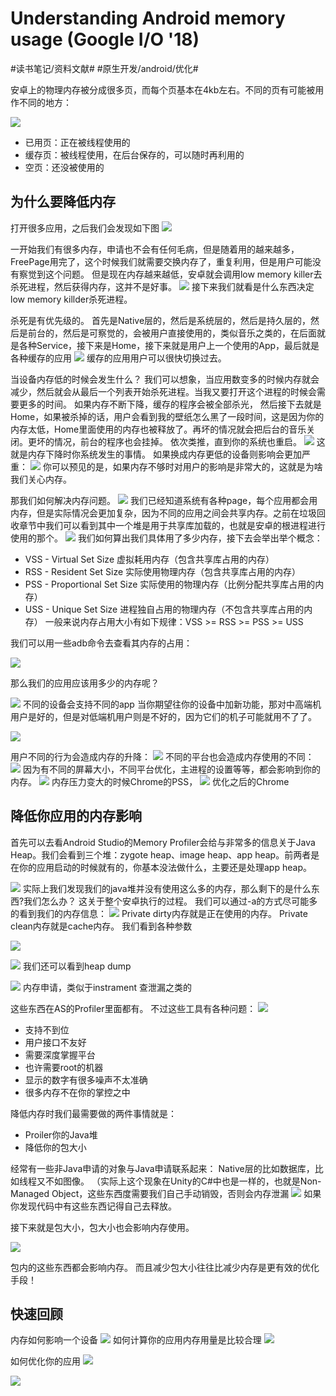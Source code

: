 # Understanding Android memory usage (Google I/O '18)
#读书笔记/资料文献#
#原生开发/android/优化#

安卓上的物理内存被分成很多页，而每个页基本在4kb左右。不同的页有可能被用作不同的地方：

![](Understanding%20Android%20memory%20usage%20(Google%20IO%20'18)/558584BB-E96B-402B-8D68-794365E0EB7F.png)

* 已用页：正在被线程使用的
* 缓存页：被线程使用，在后台保存的，可以随时再利用的
* 空页：还没被使用的

## 为什么要降低内存
打开很多应用，之后我们会发现如下图
![](Understanding%20Android%20memory%20usage%20(Google%20IO%20'18)/E6973542-D2E8-4EB2-8DEF-62672E089802.png)

一开始我们有很多内存，申请也不会有任何毛病，但是随着用的越来越多，FreePage用完了，这个时候我们就需要交换内存了，重复利用，但是用户可能没有察觉到这个问题。
但是现在内存越来越低，安卓就会调用low memory killer去杀死进程，然后获得内存，这并不是好事。
![](Understanding%20Android%20memory%20usage%20(Google%20IO%20'18)/A1A26946-3B86-4A0B-88B4-D4DAE1A0AAC0.png)
接下来我们就看是什么东西决定low memory killder杀死进程。

杀死是有优先级的。
首先是Native层的，然后是系统层的，然后是持久层的，然后是前台的，然后是可察觉的，会被用户直接使用的，类似音乐之类的，在后面就是各种Service，接下来是Home，接下来就是用户上一个使用的App，最后就是各种缓存的应用
![](Understanding%20Android%20memory%20usage%20(Google%20IO%20'18)/9610F4C1-A3F9-4C1C-B174-CF8BC3CB447E.png)
缓存的应用用户可以很快切换过去。

当设备内存低的时候会发生什么？
我们可以想象，当应用数变多的时候内存就会减少，然后就会从最后一个列表开始杀死进程。当我又要打开这个进程的时候会需要更多的时间。
 如果内存不断下降，缓存的程序会被全部杀光，
然后接下去就是Home，如果被杀掉的话，用户会看到我的壁纸怎么黑了一段时间，这是因为你的内存太低，Home里面使用的内存也被释放了。再坏的情况就会把后台的音乐关闭。更坏的情况，前台的程序也会挂掉。
依次类推，直到你的系统也重启。
![](Understanding%20Android%20memory%20usage%20(Google%20IO%20'18)/6189CBA2-35C1-4D5A-940A-1A689267453B.png)
这就是内存下降时你系统发生的事情。
如果换成内存更低的设备则影响会更加严重：
![](Understanding%20Android%20memory%20usage%20(Google%20IO%20'18)/DFD7FAB7-0C1E-4B31-B996-A2651A7359F6.png)
你可以预见的是，如果内存不够时对用户的影响是非常大的，这就是为啥我们关心内存。

那我们如何解决内存问题。
![](Understanding%20Android%20memory%20usage%20(Google%20IO%20'18)/6C7386BC-B147-41E6-8D76-A62B4286105D.png)
我们已经知道系统有各种page，每个应用都会用内存，但是实际情况会更加复杂，因为不同的应用之间会共享内存。之前在垃圾回收章节中我们可以看到其中一个堆是用于共享库加载的，也就是安卓的根进程进行使用的那个。
![](Understanding%20Android%20memory%20usage%20(Google%20IO%20'18)/BF440333-0F9D-4E3D-9A83-CA37CD9E3747.png)
我们如何算出我们具体用了多少内存，接下去会举出举个概念：
* VSS - Virtual Set Size 虚拟耗用内存（包含共享库占用的内存）
* RSS - Resident Set Size 实际使用物理内存（包含共享库占用的内存）
* PSS - Proportional Set Size 实际使用的物理内存（比例分配共享库占用的内存）
* USS - Unique Set Size 进程独自占用的物理内存（不包含共享库占用的内存）
一般来说内存占用大小有如下规律：VSS >= RSS >= PSS >= USS

我们可以用一些adb命令去查看其内存的占用：
 
![](Understanding%20Android%20memory%20usage%20(Google%20IO%20'18)/808B3F78-E191-4815-A4DC-AB55A47F8877.png)

那么我们的应用应该用多少的内存呢？
 
![](Understanding%20Android%20memory%20usage%20(Google%20IO%20'18)/0CEF0AFE-93C1-4463-8823-1BDF1D1327C8.png)
不同的设备会支持不同的app
当你期望往你的设备中加新功能，那对中高端机用户是好的，但是对低端机用户则是不好的，因为它们的机子可能就用不了了。

![](Understanding%20Android%20memory%20usage%20(Google%20IO%20'18)/E4784159-DFF0-4E81-BD59-C396CF5B3E9D.png)

用户不同的行为会造成内存的升降：
![](Understanding%20Android%20memory%20usage%20(Google%20IO%20'18)/A821E014-631D-4216-B047-974A5CAF1B97.png)
不同的平台也会造成内存使用的不同：
![](Understanding%20Android%20memory%20usage%20(Google%20IO%20'18)/259E90D9-440D-4A17-90C7-0D8BB3C454AD.png)
因为有不同的屏幕大小，不同平台优化，主进程的设置等等，都会影响到你的内存。
![](Understanding%20Android%20memory%20usage%20(Google%20IO%20'18)/342C6A14-76B9-4997-8D18-CE07C70A5C17.png)
内存压力变大的时候Chrome的PSS，
![](Understanding%20Android%20memory%20usage%20(Google%20IO%20'18)/D1AA4080-D180-4C10-A3B4-742DABD2C70E.png)
优化之后的Chrome

## 降低你应用的内存影响
首先可以去看Android Studio的Memory Profiler会给与非常多的信息关于Java Heap。我们会看到三个堆：zygote heap、image heap、app heap。前两者是在你的应用启动的时候就有的，你基本没法做什么，主要还是处理app heap。

![](Understanding%20Android%20memory%20usage%20(Google%20IO%20'18)/33B032D8-CFFD-43F9-A6A8-9CFDE8261F91.png)
实际上我们发现我们的java堆并没有使用这么多的内存，那么剩下的是什么东西?我们怎么办？
这关于整个安卓执行的过程。
我们可以通过-a的方式尽可能多的看到我们的内存信息：
![](Understanding%20Android%20memory%20usage%20(Google%20IO%20'18)/704741A8-47C8-45F2-81E9-EA895630EEC1.png)
Private dirty内存就是正在使用的内存。
Private clean内存就是cache内存。
 我们看到各种参数

![](Understanding%20Android%20memory%20usage%20(Google%20IO%20'18)/A03CBE1C-359A-4844-B1CD-C8F8EF67ED7E.png)

![](Understanding%20Android%20memory%20usage%20(Google%20IO%20'18)/8C4E0772-DA0C-42F3-8958-1E2996492641.png)
我们还可以看到heap dump

![](Understanding%20Android%20memory%20usage%20(Google%20IO%20'18)/301BD2CD-0481-4EFC-B33E-9C92C55929E6.png)
内存申请，类似于instrament
查泄漏之类的

这些东西在AS的Profiler里面都有。
不过这些工具有各种问题：
![](Understanding%20Android%20memory%20usage%20(Google%20IO%20'18)/2C41DED6-345A-4208-881B-BC0079C3ABED.png)
* 支持不到位
* 用户接口不友好
* 需要深度掌握平台
* 也许需要root的机器
* 显示的数字有很多噪声不太准确
* 很多内存不在你的掌控之中

降低内存时我们最需要做的两件事情就是：
* Proiler你的Java堆
* 降低你的包大小

经常有一些非Java申请的对象与Java申请联系起来：
Native层的比如数据库，比如线程又不如图像。
（实际上这个现象在Unity的C#中也是一样的，也就是Non-Managed Object，这些东西度需要我们自己手动销毁，否则会内存泄漏
![](Understanding%20Android%20memory%20usage%20(Google%20IO%20'18)/8DFA2875-62FF-4126-A4F6-990F499485D2.png)
如果你发现代码中有这些东西记得自己去释放。

接下来就是包大小，包大小也会影响内存使用。
 
![](Understanding%20Android%20memory%20usage%20(Google%20IO%20'18)/A0E63A98-166C-44E1-AE1A-846A239523F3.png)

包内的这些东西都会影响内存。
而且减少包大小往往比减少内存是更有效的优化手段！

## 快速回顾
 内存如何影响一个设备
![](Understanding%20Android%20memory%20usage%20(Google%20IO%20'18)/033E1BB7-017F-441F-A170-5B4AB609401E.png)
如何计算你的应用内存用量是比较合理
![](Understanding%20Android%20memory%20usage%20(Google%20IO%20'18)/1FD65C21-7E8A-42C7-AF92-E87227E5834B.png)

如何优化你的应用
![](Understanding%20Android%20memory%20usage%20(Google%20IO%20'18)/9893072B-E9C0-4336-9901-1DF9AA004CD9.png)

![](Understanding%20Android%20memory%20usage%20(Google%20IO%20'18)/7E7C1203-D679-4ADA-A5F9-8D8386AFBFBE.png)


